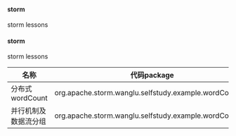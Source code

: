 #### storm
storm lessons

#### storm
storm lessons

|       名称 | 代码package          |blog|
| ------------- | :-----: |-----:|
|      分布式wordCount| org.apache.storm.wanglu.selfstudy.example.wordCount.v1 |http://blog.csdn.net/hongkangwl/article/details/71056362|
|      并行机制及数据流分组| org.apache.storm.wanglu.selfstudy.example.wordCount.v2 |http://blog.csdn.net/hongkangwl/article/details/71103019|
